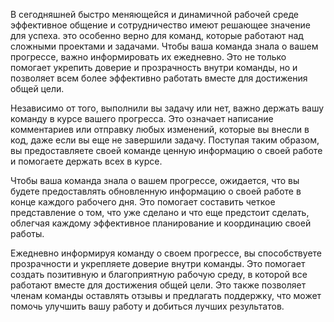 В сегодняшней быстро меняющейся и динамичной рабочей среде эффективное общение и сотрудничество имеют решающее значение для успеха. это особенно верно для команд, которые работают над сложными проектами и задачами. Чтобы ваша команда знала о вашем прогрессе, важно информировать их ежедневно. Это не только помогает укрепить доверие и прозрачность внутри команды, но и позволяет всем более эффективно работать вместе для достижения общей цели.

Независимо от того, выполнили вы задачу или нет, важно держать вашу команду в курсе вашего прогресса. Это означает написание комментариев или отправку любых изменений, которые вы внесли в код, даже если вы еще не завершили задачу. Поступая таким образом, вы предоставляете своей команде ценную информацию о своей работе и помогаете держать всех в курсе.

Чтобы ваша команда знала о вашем прогрессе, ожидается, что вы будете предоставлять обновленную информацию о своей работе в конце каждого рабочего дня. Это помогает составить четкое представление о том, что уже сделано и что еще предстоит сделать, облегчая каждому эффективное планирование и координацию своей работы.

Ежедневно информируя команду о своем прогрессе, вы способствуете прозрачности и укрепляете доверие внутри команды. Это помогает создать позитивную и благоприятную рабочую среду, в которой все работают вместе для достижения общей цели. Это также позволяет членам команды оставлять отзывы и предлагать поддержку, что может помочь улучшить вашу работу и добиться лучших результатов.

